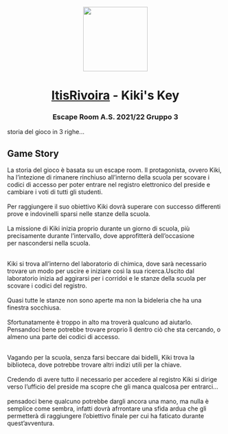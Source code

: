 <br>
<div align="center">
<!-- Title: -->
  <a href="https://github.com/itisrivoira/">
    <img src="https://raw.githubusercontent.com/itisrivoira/KikisKey/main/sitoWeb/assets/img/main/logo.png" height="150">
  </a>
  <h1><a href="https://github.com/itisrivoira/">ItisRivoira</a> - Kiki's Key</h1>

<!-- Short description: -->
  <h3>Escape Room A.S. 2021/22 Gruppo 3</h3>
</div>

storia del gioco in 3 righe...

## Game Story

La storia del gioco è basata su un escape room. Il protagonista, ovvero Kiki, ha l’intezione di rimanere rinchiuso all’interno della scuola per scovare i codici di accesso per poter entrare nel registro elettronico del preside e cambiare i voti di tutti gli studenti.<br /><br />Per raggiungere il suo obiettivo Kiki dovrà superare con successo differenti prove e indovinelli sparsi nelle stanze della scuola.<br /><br />La missione di Kiki inizia proprio durante un giorno di scuola, più precisamente durante l’intervallo, dove approfitterà dell’occasione<br /> per nascondersi nella scuola.<br /><br />

Kiki si trova all’interno del laboratorio di chimica, dove sarà necessario trovare un modo per uscire e iniziare così la sua ricerca.Uscito dal laboratorio inizia ad aggirarsi per i corridoi e le stanze della scuola per scovare i codici del registro.<br /><br />Quasi tutte le stanze non sono aperte ma non la bideleria che ha una finestra socchiusa.<br /><br /> Sfortunatamente è troppo in alto ma troverà qualcuno ad aiutarlo. Pensandoci bene potrebbe trovare proprio lì dentro ciò che sta cercando, o almeno una parte dei codici di accesso.<br /><br />

Vagando per la scuola, senza farsi beccare dai bidelli, Kiki trova la biblioteca, dove potrebbe trovare altri indizi utili per la chiave.<br /><br />Credendo di avere tutto il necessario per accedere al registro Kiki si dirige verso l’ufficio del preside ma scopre che gli manca qualcosa per entrarci...<br /><br />pensadoci bene qualcuno potrebbe dargli ancora una mano, ma nulla è semplice come sembra, infatti dovrà afrrontare una sfida ardua che gli permetterà di raggiungere l’obiettivo finale per cui ha faticato durante quest’avventura.<br /><br />
